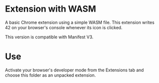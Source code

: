 # Extension with WASM
A basic Chrome extension using a simple WASM file. This extension writes 42 on your browser's console whenever its icon is clicked.

This version is compatible with Manifest V3.

# Use
Activate your browser's developer mode from the Extensions tab and choose this folder as an unpacked extension.
